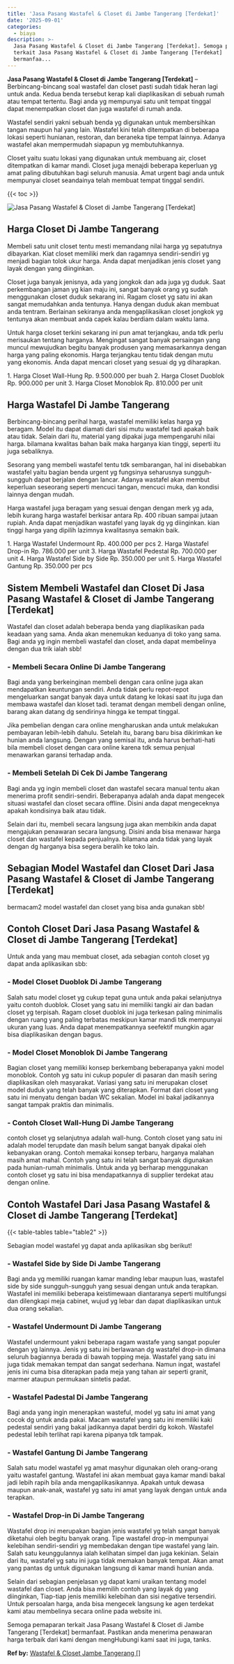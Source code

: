 ```yaml
---
title: 'Jasa Pasang Wastafel & Closet di Jambe Tangerang [Terdekat]'
date: '2025-09-01'
categories:
  - biaya
description: >-
  Jasa Pasang Wastafel & Closet di Jambe Tangerang [Terdekat]. Semoga pemaparan
  terkait Jasa Pasang Wastafel & Closet di Jambe Tangerang [Terdekat]
  bermanfaa...
---
```


**Jasa Pasang Wastafel & Closet di Jambe Tangerang \[Terdekat\]** – Berbincang-bincang soal wastafel dan closet pasti sudah tidak heran lagi untuk anda. Kedua benda tersebut kerap kali diaplikasikan di sebuah rumah atau tempat tertentu. Bagi anda yg mempunyai satu unit tempat tinggal dapat menempatkan closet dan juga wastafel di rumah anda.

Wastafel sendiri yakni sebuah benda yg digunakan untuk membersihkan tangan maupun hal yang lain. Wastafel kini telah ditempatkan di beberapa lokasi seperti hunianan, restoran, dan beraneka tipe tempat lainnya. Adanya wastafel akan mempermudah siapapun yg membutuhkannya.

Closet yaitu suatu lokasi yang digunakan untuk membuang air, closet ditempatkan di kamar mandi. Closet juga menajdi beberapa keperluan yg amat paling dibutuhkan bagi seluruh manusia. Amat urgent bagi anda untuk mempunyai closet seandainya telah membuat tempat tinggal sendiri.

{{< toc >}}

![Jasa Pasang Wastafel & Closet di Jambe Tangerang [Terdekat]](/images/wastafel-closet-murah20.png)

## Harga Closet Di Jambe Tangerang

Membeli satu unit closet tentu mesti memandang nilai harga yg sepatutnya dibayarkan. Kiat closet memiliki merk dan ragamnya sendiri-sendiri yg menjadi bagian tolok ukur harga. Anda dapat menjadikan jenis closet yang layak dengan yang diinginkan.

Closet juga banyak jenisnya, ada yang jongkok dan ada juga yg duduk. Saat perkembangan jaman yg kian maju ini, sangat banyak orang yg sudah menggunakan closet duduk sekarang ini. Ragam closet yg satu ini akan sangat memudahkan anda tentunya. Hanya dengan duduk akan membuat anda tentram. Berlainan sekiranya anda mengaplikasikan closet jongkok yg tentunya akan membuat anda capek kalau berdiam dalam waktu lama.

Untuk harga closet terkini sekarang ini pun amat terjangkau, anda tdk perlu merisaukan tentang harganya. Mengingat sangat banyak persaingan yang muncul mewujudkan begitu banyak produsen yang memasarkannya dengan harga yang paling ekonomis. Harga terjangkau tentu tidak dengan mutu yang ekonomis. Anda dapat mencari closet yang sesuai dg yg diharapkan.

1\. Harga Closet Wall-Hung Rp. 9.500.000 per buah 2. Harga Closet Duoblok Rp. 900.000 per unit 3. Harga Closet Monoblok Rp. 810.000 per unit

## Harga Wastafel Di Jambe Tangerang

Berbincang-bincang perihal harga, wastafel memiliki kelas harga yg beragam. Model itu dapat diamati dari sisi mutu wastafel tadi apakah baik atau tidak. Selain dari itu, material yang dipakai juga mempengaruhi nilai harga. bilamana kwalitas bahan baik maka harganya kian tinggi, seperti itu juga sebaliknya.

Sesorang yang membeli wastafel tentu tdk sembarangan, hal ini disebabkan wastafel yaitu bagian benda urgent yg fungsinya seharusnya sungguh-sungguh dapat berjalan dengan lancar. Adanya wastafel akan membut keperluan seseorang seperti mencuci tangan, mencuci muka, dan kondisi lainnya dengan mudah.

Harga wastafel juga beragam yang sesuai dengan dengan merk yg ada, lebih kurang harga wastafel berkisar antara Rp. 400 ribuan sampai jutaan rupiah. Anda dapat menjadikan wastafel yang layak dg yg diinginkan. kian tinggi harga yang dipilih lazimnya kwalitasnya semakin baik.

1\. Harga Wastafel Undermount Rp. 400.000 per pcs 2. Harga Wastafel Drop-in Rp. 786.000 per unit 3. Harga Wastafel Pedestal Rp. 700.000 per unit 4. Harga Wastafel Side by Side Rp. 350.000 per unit 5. Harga Wastafel Gantung Rp. 350.000 per pcs

## Sistem Membeli Wastafel dan Closet Di Jasa Pasang Wastafel & Closet di Jambe Tangerang \[Terdekat\]

Wastafel dan closet adalah beberapa benda yang diaplikasikan pada keadaan yang sama. Anda akan menemukan keduanya di toko yang sama. Bagi anda yg ingin membeli wastafel dan closet, anda dapat membelinya dengan dua trik ialah sbb!

### \- Membeli Secara Online Di Jambe Tangerang

Bagi anda yang berkeinginan membeli dengan cara online juga akan mendapatkan keuntungan sendiri. Anda tidak perlu repot-repot mengeluarkan sangat banyak daya untuk datang ke lokasi saat itu juga dan membawa wastafel dan kloset tadi. teramat dengan membeli dengan online, barang akan datang dg sendirinya hingga ke tempat tinggal.

Jika pembelian dengan cara online mengharuskan anda untuk melakukan pembayaran lebih-lebih dahulu. Setelah itu, barang baru bisa dikirimkan ke hunian anda langsung. Dengan yang semisal itu, anda harus berhati-hati bila membeli closet dengan cara online karena tdk semua penjual menawarkan garansi terhadap anda.

### \- Membeli Setelah Di Cek Di Jambe Tangerang

Bagi anda yg ingin membeli closet dan wastafel secara manual tentu akan menerima profit sendiri-sendiri. Beberapanya adalah anda dapat mengecek situasi wastafel dan closet secara offline. Disini anda dapat mengeceknya apakah kondisinya baik atau tidak.

Selain dari itu, membeli secara langsung juga akan membikin anda dapat mengajukan penawaran secara langsung. Disini anda bisa menawar harga closet dan wastafel kepada penjualnya. bilamana anda tidak yang layak dengan dg harganya bisa segera beralih ke toko lain.

## Sebagian Model Wastafel dan Closet Dari Jasa Pasang Wastafel & Closet di Jambe Tangerang \[Terdekat\]

bermacam2 model wastafel dan closet yang bisa anda gunakan sbb!

## Contoh Closet Dari Jasa Pasang Wastafel & Closet di Jambe Tangerang \[Terdekat\]

Untuk anda yang mau membuat closet, ada sebagian contoh closet yg dapat anda aplikasikan sbb:

### \- Model Closet Duoblok Di Jambe Tangerang

Salah satu model closet yg cukup tepat guna untuk anda pakai selanjutnya yaitu contoh duoblok. Closet yang satu ini memiliki tangki air dan badan closet yg terpisah. Ragam closet duoblok ini juga terkesan paling minimalis dengan ruang yang paling terbatas meskipun kamar mandi tdk mempunyai ukuran yang luas. Anda dapat menempatkannya seefektif mungkin agar bisa diaplikasikan dengan bagus.

### \- Model Closet Monoblok Di Jambe Tangerang

Bagian closet yang memiliki konsep berkembang beberapanya yakni model monoblok. Contoh yg satu ini cukup populer di pasaran dan masih sering diaplikasikan oleh masyarakat. Variasi yang satu ini merupakan closet model duduk yang telah banyak yang diterapkan. Format dari closet yang satu ini menyatu dengan badan WC sekalian. Model ini bakal jadikannya sangat tampak praktis dan minimalis.

### \- Contoh Closet Wall-Hung Di Jambe Tangerang

contoh closet yg selanjutnya adalah wall-hung. Contoh closet yang satu ini adalah model terupdate dan masih belum sangat banyak dipakai oleh kebanyakan orang. Contoh memakai konsep terbaru, harganya malahan masih amat mahal. Contoh yang satu ini telah sangat banyak digunakan pada hunian-rumah minimalis. Untuk anda yg berharap menggunakan contoh closet yg satu ini bisa mendapatkannya di supplier terdekat atau dengan online.

## Contoh Wastafel Dari Jasa Pasang Wastafel & Closet di Jambe Tangerang \[Terdekat\]

{{< table-tables table="table2" >}}

Sebagian model wastafel yg dapat anda aplikasikan sbg berikut!

### \- Wastafel Side by Side Di Jambe Tangerang

Bagi anda yg memiliki ruangan kamar manding lebar maupun luas, wastafel side by side sungguh-sungguh yang sesuai dengan untuk anda terapkan. Wastafel ini memiliki beberapa keistimewaan diantaranya seperti multifungsi dan dilengkapi meja cabinet, wujud yg lebar dan dapat diaplikasikan untuk dua orang sekalian.

### \- Wastafel Undermount Di Jambe Tangerang

Wastafel undermount yakni beberapa ragam wastafe yang sangat populer dengan yg lainnya. Jenis yg satu ini berlawanan dg wastafel drop-in dimana seluruh bagiannya berada di bawah topping meja. Wastafel yang satu ini juga tidak memakan tempat dan sangat sederhana. Namun ingat, wastafel jenis ini cuma bisa diterapkan pada meja yang tahan air seperti granit, marmer ataupun permukaan sintetis padat.

### \- Wastafel Padestal Di Jambe Tangerang

Bagi anda yang ingin menerapkan wasteful, model yg satu ini amat yang cocok dg untuk anda pakai. Macam wastafel yang satu ini memiliki kaki pedestal sendiri yang bakal jadikannya dapat berdiri dg kokoh. Wastafel pedestal lebih terlihat rapi karena pipanya tdk tampak.

### \- Wastafel Gantung Di Jambe Tangerang

Salah satu model wastafel yg amat masyhur digunakan oleh orang-orang yaitu wastafel gantung. Wastafel ini akan membuat gaya kamar mandi bakal jadi lebih rapih bila anda mengaplikasikannya. Apakah untuk dewasa maupun anak-anak, wastafel yg satu ini amat yang layak dengan untuk anda terapkan.

### \- Wastafel Drop-in Di Jambe Tangerang

Wastafel drop ini merupakan bagian jenis wastafel yg telah sangat banyak diketahui oleh begitu banyak orang. Tipe wastafel drop-in mempunyai kelebihan sendiri-sendiri yg membedakan dengan tipe wastafel yang lain. Salah satu keunggulannya ialah kelihatan simpel dan juga kekinian. Selain dari itu, wastafel yg satu ini juga tidak memakan banyak tempat. Akan amat yang pantas dg untuk digunakan langsung di kamar mandi hunian anda.

Selain dari sebagian penjelasan yg dapat kami uraikan tentang model wastafel dan closet. Anda bisa memilih contoh yang layak dg yang diinginkan, Tiap-tiap jenis memiliki kelebihan dan sisi negative tersendiri. Untuk persoalan harga, anda bisa mengecek langsung ke agen terdekat kami atau membelinya secara online pada website ini.

Semoga pemaparan terkait Jasa Pasang Wastafel & Closet di Jambe Tangerang \[Terdekat\] bermanfaat. Pastikan anda menerima penawaran harga terbaik dari kami dengan mengHubungi kami saat ini juga, tanks.

**Ref by:** [Wastafel & Closet Jambe Tangerang []](https://id.wikipedia.org/wiki/Wastafel)
